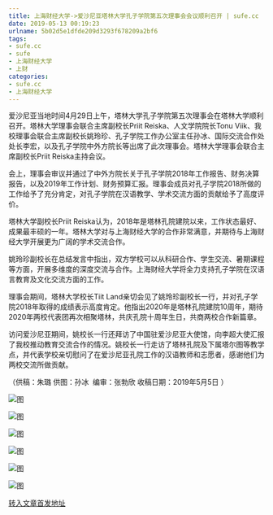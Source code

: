 ```yaml
---
title: 上海财经大学->爱沙尼亚塔林大学孔子学院第五次理事会会议顺利召开 | sufe.cc
date: 2019-05-13 00:19:23
urlname: 5b02d5e1dfde209d3293f678209a2bf6
tags: 
- sufe.cc
- sufe
- 上海财经大学
- 上财
categories:
- sufe.cc
- 上海财经大学
---
```



爱沙尼亚当地时间4月29日上午，塔林大学孔子学院第五次理事会在塔林大学顺利召开。塔林大学理事会联合主席副校长Priit Reiska、人文学院院长Tonu Viik、我校理事会联合主席副校长姚玲珍、孔子学院工作办公室主任孙冰、国际交流合作处处长李宏，以及孔子学院中外方院长等出席了此次理事会。塔林大学理事会联合主席副校长Priit Reiska主持会议。

会上，理事会审议并通过了中外方院长关于孔子学院2018年工作报告、财务决算报告，以及2019年工作计划、财务预算汇报。理事会成员对孔子学院2018所做的工作给予了充分肯定，对孔子学院在汉语教学、学术交流方面的贡献给予了高度评价。

塔林大学副校长Priit Reiska认为，2018年是塔林孔院建院以来，工作状态最好、成果最丰硕的一年。塔林大学对与上海财经大学的合作非常满意，并期待与上海财经大学开展更为广阔的学术交流合作。

姚玲珍副校长在总结发言中指出，双方学校可以从科研合作、学生交流、暑期课程等方面，开展多维度的深度交流与合作。上海财经大学将全力支持孔子学院在汉语言教育及文化交流方面的工作。

理事会期间，塔林大学校长Tiit Land亲切会见了姚玲珍副校长一行，并对孔子学院2018年取得的成绩表示高度肯定。他指出2020年是塔林孔院建院10周年，期待2020年两校代表团再次相聚塔林，共庆孔院十周年生日，共商两校合作新篇章。

访问爱沙尼亚期间，姚校长一行还拜访了中国驻爱沙尼亚大使馆，向李超大使汇报了我校推动教育交流合作的情况。姚校长一行走访了塔林孔院及下属塔尔图等教学点，并代表学校亲切慰问了在爱沙尼亚孔院工作的汉语教师和志愿者，感谢他们为两校交流所做贡献。

（供稿：朱璐 供图：孙冰  编审：张勃欣 收稿日期：2019年5月5日 ）



![图](http://news.sufe.edu.cn/_upload/article/images/b8/02/ac38ba624d8b88f9cdca96d732ba/1794f9e3-3666-4e05-9d12-bc89a7711862.jpg)

![图](http://news.sufe.edu.cn/_upload/article/images/b8/02/ac38ba624d8b88f9cdca96d732ba/9363cff3-11a3-485a-ac51-d6c9276fd7e3.jpg)

![图](http://news.sufe.edu.cn/_upload/article/images/b8/02/ac38ba624d8b88f9cdca96d732ba/04010015-17d0-4245-b499-06bc6980be84.jpg)

![图](http://news.sufe.edu.cn/_upload/article/images/b8/02/ac38ba624d8b88f9cdca96d732ba/fc432248-0949-4ce4-bbfd-23937a706bb1.jpg)

![图](http://news.sufe.edu.cn/_upload/article/images/b8/02/ac38ba624d8b88f9cdca96d732ba/206f1ad0-0514-43d3-a96a-1e5981f32dd1.jpg)

![图](http://news.sufe.edu.cn/_upload/article/images/b8/02/ac38ba624d8b88f9cdca96d732ba/196061b8-8255-48e1-b384-5acdc0a53c3d.jpg)

[转入文章首发地址](http://news.sufe.edu.cn/d4/0c/c179a119820/page.htm)